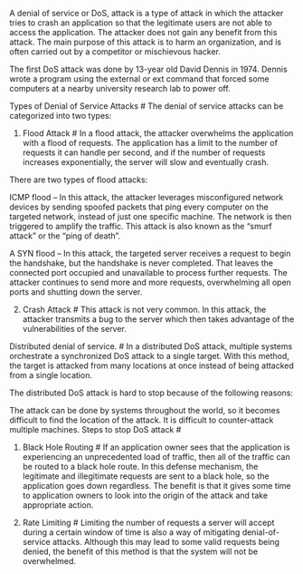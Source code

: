 A denial of service or DoS, attack is a type of attack in which the attacker tries to crash an application so that the legitimate users are not able to access the application. The attacker does not gain any benefit from this attack. The main purpose of this attack is to harm an organization, and is often carried out by a competitor or mischievous hacker.

The first DoS attack was done by 13-year old David Dennis in 1974. Dennis wrote a program using the external or ext command that forced some computers at a nearby university research lab to power off.

Types of Denial of Service Attacks #
The denial of service attacks can be categorized into two types:

1. Flood Attack #
In a flood attack, the attacker overwhelms the application with a flood of requests. The application has a limit to the number of requests it can handle per second, and if the number of requests increases exponentially, the server will slow and eventually crash.

There are two types of flood attacks:

ICMP flood – In this attack, the attacker leverages misconfigured network devices by sending spoofed packets that ping every computer on the targeted network, instead of just one specific machine. The network is then triggered to amplify the traffic. This attack is also known as the “smurf attack” or the “ping of death”.

A SYN flood – In this attack, the targeted server receives a request to begin the handshake, but the handshake is never completed. That leaves the connected port occupied and unavailable to process further requests. The attacker continues to send more and more requests, overwhelming all open ports and shutting down the server.

2. Crash Attack #
This attack is not very common. In this attack, the attacker transmits a bug to the server which then takes advantage of the vulnerabilities of the server.

Distributed denial of service. #
In a distributed DoS attack, multiple systems orchestrate a synchronized DoS attack to a single target. With this method, the target is attacked from many locations at once instead of being attacked from a single location.

The distributed DoS attack is hard to stop because of the following reasons:

The attack can be done by systems throughout the world, so it becomes difficult to find the location of the attack.
It is difficult to counter-attack multiple machines.
Steps to stop DoS attack #
1. Black Hole Routing #
If an application owner sees that the application is experiencing an unprecedented load of traffic, then all of the traffic can be routed to a black hole route. In this defense mechanism, the legitimate and illegitimate requests are sent to a black hole, so the application goes down regardless. The benefit is that it gives some time to application owners to look into the origin of the attack and take appropriate action.

2. Rate Limiting #
Limiting the number of requests a server will accept during a certain window of time is also a way of mitigating denial-of-service attacks. Although this may lead to some valid requests being denied, the benefit of this method is that the system will not be overwhelmed.
